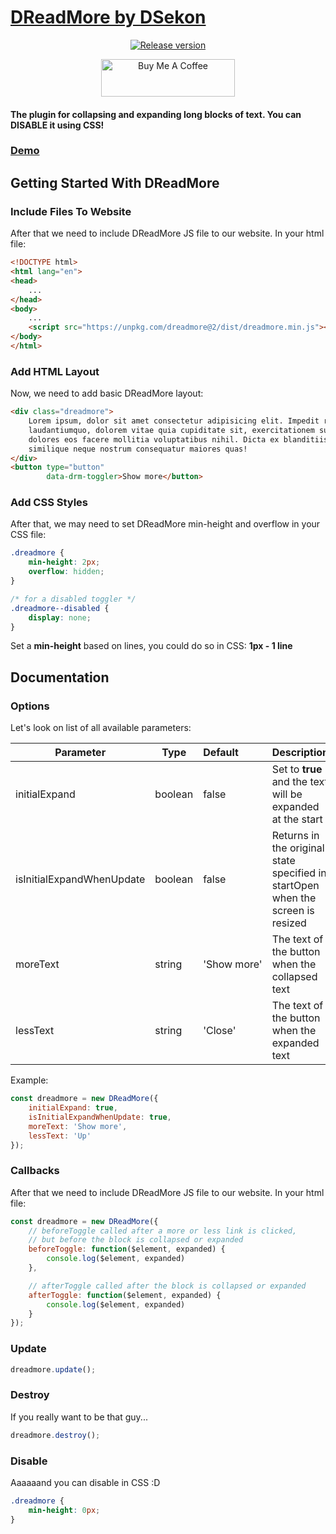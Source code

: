 # [DReadMore by DSekon](https://dreadmore.dsekon.com "DReadMore by DSekon")
<p align="center">
  <a href="https://github.com/DSekon/DReadMore/releases">
    <img src="https://badgen.net/github/release/DSekon/DReadMore" alt="Release version"/>
  </a>
</p>
<p align="center">
	<a href="https://www.buymeacoffee.com/DSekon" target="_blank"><img src="https://cdn.buymeacoffee.com/buttons/v2/default-blue.png" alt="Buy Me A Coffee" style="height: 60px !important;width: 214px !important;" ></a>
</p>

#### The plugin for collapsing and expanding long blocks of text. You can DISABLE it using CSS!
### [Demo](https://dreadmore.dsekon.com "Demo")
## Getting Started With DReadMore
### Include Files To Website

After that we need to include DReadMore JS file to our website. In your html file:
```html
<!DOCTYPE html>
<html lang="en">
<head>
    ...
</head>
<body>
    ...
    <script src="https://unpkg.com/dreadmore@2/dist/dreadmore.min.js"></script>
</body>
</html>
```
### Add HTML Layout
Now, we need to add basic DReadMore layout:
```html
<div class="dreadmore">
    Lorem ipsum, dolor sit amet consectetur adipisicing elit. Impedit recusandae quas eaque
    laudantiumquo, dolorem vitae quia cupiditate sit, exercitationem suscipit molestiae iste
    dolores eos facere mollitia voluptatibus nihil. Dicta ex blanditiis officiis beatae
    similique neque nostrum consequatur maiores quas!
</div>
<button type="button"
        data-drm-toggler>Show more</button>
```

### Add CSS Styles
After that, we may need to set DReadMore min-height and overflow in your CSS file:
```css
.dreadmore {
    min-height: 2px;
    overflow: hidden;
}

/* for a disabled toggler */
.dreadmore--disabled {
    display: none;
}
```
Set a **min-height** based on lines, you could do so in CSS: **1px - 1 line**
## Documentation
### Options
Let's look on list of all available parameters:

| Parameter | Type | Default | Description |
| ------------- | ------------- | :------------- | ------------- |
| initialExpand | boolean | false | Set to <b>true</b> and the text will be expanded at the start |
| isInitialExpandWhenUpdate | boolean | false | Returns in the original state specified in startOpen when the screen is resized |
| moreText | string | 'Show&nbsp;more' | The text of the button when the collapsed text |
| lessText | string | 'Close' | The text of the button when the expanded text |

Example:

```javascript
const dreadmore = new DReadMore({
    initialExpand: true,
    isInitialExpandWhenUpdate: true,
    moreText: 'Show more',
    lessText: 'Up'
});
```

### Callbacks
After that we need to include DReadMore JS file to our website. In your html file:

```javascript
const dreadmore = new DReadMore({
    // beforeToggle called after a more or less link is clicked, 
    // but before the block is collapsed or expanded
    beforeToggle: function($element, expanded) {
        console.log($element, expanded)
    },

    // afterToggle called after the block is collapsed or expanded
    afterToggle: function($element, expanded) {
        console.log($element, expanded)
    }
});
```

### Update
```javascript
dreadmore.update();
```

### Destroy
If you really want to be that guy...
```javascript
dreadmore.destroy();
```

### Disable
Aaaaaand you can disable in CSS :D
```css
.dreadmore {
    min-height: 0px;
}
```
